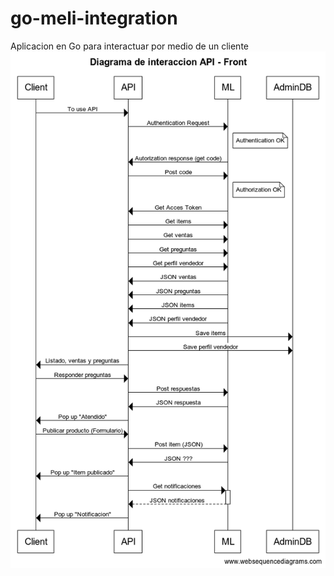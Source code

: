 # go-meli-integration

Aplicacion en Go para interactuar por medio de un cliente
![Alt text](assets/API_ML.png "Diagrama de interacción API - FRONT")